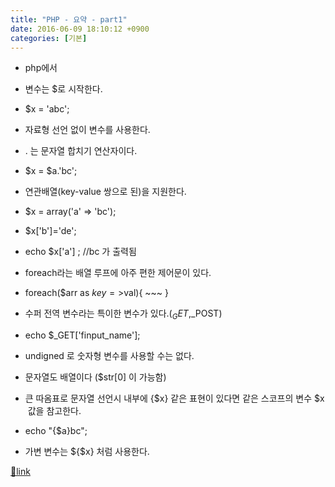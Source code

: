 ```yaml
---
title: "PHP - 요약 - part1"
date: 2016-06-09 18:10:12 +0900
categories: [기본]
---
```


- php에서
- 변수는 $로 시작한다.
- $x = 'abc';

- 자료형 선언 없이 변수를 사용한다.
- . 는 문자열 합치기 연산자이다.
- $x = $a.'bc';

- 연관배열(key-value 쌍으로 된)을 지원한다.
- $x = array('a' => 'bc');
- $x['b']='de';
- echo $x['a'] ; //bc 가 출력됨

- foreach라는 배열 루프에 아주 편한 제어문이 있다.
- foreach($arr as $key=>$val){ ~~~ }

- 수퍼 전역 변수라는 특이한 변수가 있다.($_GET,$_POST)
- echo $_GET['finput_name'];

- undigned 로 숫자형 변수를 사용할 수는 없다.
- 문자열도 배열이다 ($str[0] 이 가능함)
- 큰 따옴표로 문자열 선언시 내부에 {$x} 같은 표현이 있다면 같은 스코프의 변수 $x  값을 참고한다.
- echo "{$a}bc";


- 가변 변수는 ${$x} 처럼 사용한다.





[🔗link](http://www.mins01.com/mh/tech/read/1007)
